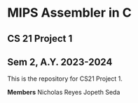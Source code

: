 # MIPS Assembler in C
## CS 21 Project 1
## Sem 2, A.Y. 2023-2024

This is the repository  for CS21 Project 1. 

**Members**
Nicholas Reyes
Jopeth Seda
